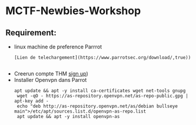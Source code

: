 # MCTF-Newbies-Workshop

## Requirement:
- linux machine de preference Parrrot 
  ```
  [Lien de telechargement](https://www.parrotsec.org/download/,true))
 
  ```
- Creerun compte THM [sign up](https://tryhackme.com/signup,true))
- Installer Openvpn dans Parrot 
   ```
  apt update && apt -y install ca-certificates wget net-tools gnupg
	wget -qO - https://as-repository.openvpn.net/as-repo-public.gpg | apt-key add -
	echo "deb http://as-repository.openvpn.net/as/debian bullseye main">/etc/apt/sources.list.d/openvpn-as-repo.list
	apt update && apt -y install openvpn-as
   ```
